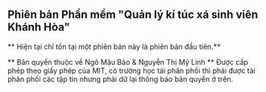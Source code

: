 ﻿## Phiên bản Phần mềm "Quản lý kí túc xá sinh viên Khánh Hòa" 

** Hiện tại chỉ tồn tại một phiên bản này là phiên bản đầu tiên.**

** Bản quyền thuộc về Ngô Mậu Bảo & Nguyễn Thị Mỹ Linh **
Được cấp phép theo giấy phép của MIT, có trường học tái phân phối
thì phải được tải phân phối các tập tin nhưng phải dữ lại thông báo bản quyền ở trên.
